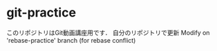 # git-practice
このリポジトリはGit動画講座用です．
自分のリポジトリで更新
Modify on 'rebase-practice' branch (for rebase conflict)
